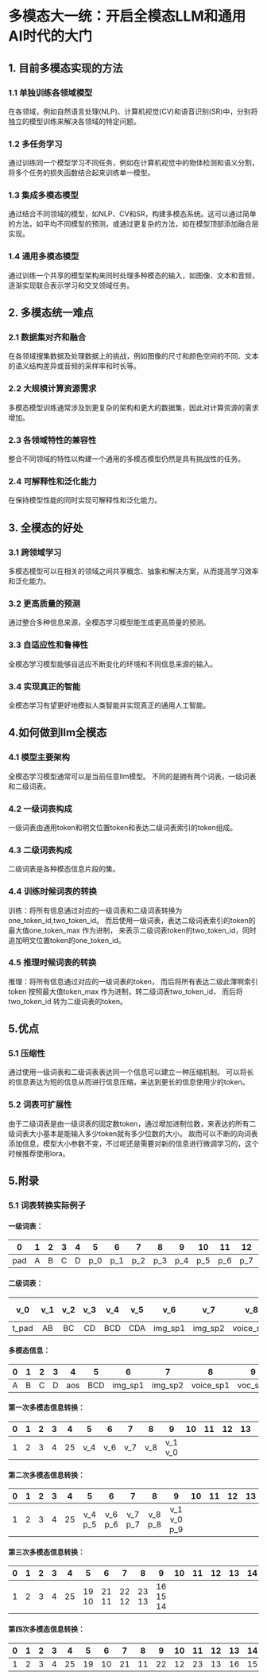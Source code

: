 # 多模态大一统：开启全模态LLM和通用AI时代的大门

## 1. 目前多模态实现的方法

### 1.1 单独训练各领域模型

在各领域，例如自然语言处理(NLP)、计算机视觉(CV)和语音识别(SR)中，分别将独立的模型训练来解决各领域的特定问题。

### 1.2 多任务学习

通过训练同一个模型学习不同任务，例如在计算机视觉中的物体检测和语义分割，将多个任务的损失函数结合起来训练单一模型。

### 1.3 集成多模态模型

通过结合不同领域的模型，如NLP、CV和SR，构建多模态系统。这可以通过简单的方法，如平均不同模型的预测，或通过更复杂的方法，如在模型顶部添加融合层实现。

### 1.4 通用多模态模型

通过训练一个共享的模型架构来同时处理多种模态的输入，如图像、文本和音频，逐渐实现联合表示学习和交叉领域任务。

## 2. 多模态统一难点

### 2.1 数据集对齐和融合

在各领域搜集数据及处理数据上的挑战，例如图像的尺寸和颜色空间的不同、文本的语义结构差异或音频的采样率和时长等。

### 2.2 大规模计算资源需求

多模态模型训练通常涉及到更复杂的架构和更大的数据集，因此对计算资源的需求增加。

### 2.3 各领域特性的兼容性

整合不同领域的特性以构建一个通用的多模态模型仍然是具有挑战性的任务。

### 2.4 可解释性和泛化能力

在保持模型性能的同时实现可解释性和泛化能力。

## 3. 全模态的好处

### 3.1 跨领域学习

多模态模型可以在相关的领域之间共享概念、抽象和解决方案，从而提高学习效率和泛化能力。

### 3.2 更高质量的预测

通过整合多种信息来源，全模态学习模型能生成更高质量的预测。

### 3.3 自适应性和鲁棒性

全模态学习模型能够自适应不断变化的环境和不同信息来源的输入。

### 3.4 实现真正的智能

全模态学习有望更好地模拟人类智能并实现真正的通用人工智能。

## 4.如何做到llm全模态

### 4.1 模型主要架构

全模态学习模型通常可以是当前任意llm模型。
不同的是拥有两个词表，一级词表和二级词表。

### 4.2 一级词表构成

一级词表由通用token和明文位置token和表达二级词表索引的token组成。

### 4.3 二级词表构成

二级词表是各种模态信息片段的集。

### 4.4 训练时候词表的转换

训练：将所有信息通过对应的一级词表和二级词表转换为one_token_id,two_token_id。
而后使用一级词表，表达二级词表索引的token的最大值one_token_max 作为进制，
来表示二级词表token的two_token_id，同时追加明文位置token的one_token_id。

### 4.5 推理时候词表的转换

推理：将所有信息通过对应的一级词表的token，
而后将所有表达二级此薄啊索引token 按照最大值token_max 作为进制，转二级词表two_token_id，
而后将two_token_id 转为二级词表的token。

## 5.优点

### 5.1 压缩性

通过使用一级词表和二级词表表达同一个信息可以建立一种压缩机制。
可以将长的信息表达为短的信息从而进行信息压缩，来达到更长的信息使用少的token。

### 5.2 词表可扩展性

由于二级词表是由一级词表的固定数token，通过增加进制位数，来表达的所有二级词表大小基本是能输入多少token就有多少位数的大小。
故而可以不断的向词表添加信息，模型大小参数不变，不过呢还是需要对新的信息进行微调学习的，这个时候推荐使用lora。

## 5.附录

### 5.1 词表转换实际例子

#### 一级词表：

| 0   |  1  |2|3|4|5|6|7|8|9| 10|11|12| 13|14|15|16|17|18|19|20|21|22|23|24|25|
|:---:|:---:|:---:|:---:|:---:|:---:|:---:|:---:|:---:|:---:|:---:|:---:|:---:|:---:|:---:|:---:|:---:|:---:|:---:|:---:|:---:|:---:|:---:|:---:|:---:|:---:|
| pad |A|B|C|D|p_0|p_1|p_2|p_3|p_4|p_5|p_6|p_7|p_8|p_9|v_0|v_1|v_2|v_3|v_4|v_5|v_6|v_7|v_8|v_9|aos|

#### 二级词表：
|  v_0  | v_1 | v_2 | v_3 | v_4 | v_5 |   v_6   |   v_7   |    v_8    | v_1 v_0 | v_1 v_1 | v_1 v_2 | v_1 v_3 | v_1 v_4 | v_1 v_5 | v_1 v_6 | v_1 v_7 | v_1 v_8 | v_1 v_8 | v_2 v_0 | v_2 v_1 | v_2 v_2 | v_2 v_3 | v_2 v_4 | v_2 v_5 | v_2 v_6 |
|:-----:|:---:|:---:|:---:|:---:|:---:|:-------:|:-------:|:---------:|:-------:|:-------:|:-------:|:-------:|:-------:|:-------:|:-------:|:-------:|:-------:|:-------:|:-------:|:-------:|:-------:|:-------:|:-------:|:-------:|:-------:|
| t_pad | AB  | BC  | CD  | BCD | CDA | img_sp1 | img_sp2 | voice_sp1 | voc_sp2 |



#### 多模态信息：

| 0   |  1  |2|3|4|  5  |6|7|8|9| 10|11|12| 13|14|15|16|17|18|19|20|21|22|23|24|25|
|:---:|:---:|:---:|:---:|:---:|:---:|:---:|:---:|:---:|:---:|:---:|:---:|:---:|:---:|:---:|:---:|:---:|:---:|:---:|:---:|:---:|:---:|:---:|:---:|:---:|:---:|
|A|B|C|D|aos| BCD |img_sp1|img_sp2|voice_sp1|voc_sp2|

#### 第一次多模态信息转换：



|  0  |  1  |  2   |  3  |  4  |  5  |6|7|8|9| 10|11|12| 13|14|15|16|17|18|19|20|21|22|23|24|25|
|:---:|:---:|:----:|:---:|:---:|:---:|:---:|:---:|:---:|:---:|:---:|:---:|:---:|:---:|:---:|:---:|:---:|:---:|:---:|:---:|:---:|:---:|:---:|:---:|:---:|:---:|
|  1  |  2  |  3   |  4  | 25 | v_4 |v_6  | v_7 |v_8 |v_1 v_0|



#### 第二次多模态信息转换：

|  0  |  1  |  2   |  3  |  4  |    5    |    6    |    7    |    8    |      9      | 10|11|12| 13|14|15|16|17|18|19|20|21|22|23|24|25|
|:---:|:---:|:----:|:---:|:---:|:-------:|:-------:|:-------:|:-------:|:-----------:|:---:|:---:|:---:|:---:|:---:|:---:|:---:|:---:|:---:|:---:|:---:|:---:|:---:|:---:|:---:|:---:|
|  1  |  2  |  3   |  4  | 25 | v_4 p_5 | v_6 p_6 | v_7 p_7 | v_8 p_8 | v_1 v_0 p_9 |
 
#### 第三次多模态信息转换：

|  0  |  1  |  2   |  3  |  4  |   5   |   6   |   7   |   8   |    9     | 10|11|12| 13|14|15|16|17|18|19|20|21|22|23|24|25|
|:---:|:---:|:----:|:---:|:---:|:-----:|:-----:|:-----:|:-----:|:--------:|:---:|:---:|:---:|:---:|:---:|:---:|:---:|:---:|:---:|:---:|:---:|:---:|:---:|:---:|:---:|:---:|
|  1  |  2  |  3   |  4  |  25| 19 10 | 21 11 | 22 12 | 23 13 | 16 15 14 |


#### 第四次多模态信息转换：

|  0  |  1  |  2   |  3  |  4  |   5   |  6  |   7   |  8  |    9     | 10  |11| 12  | 13|   14   |15|16|17|18|19|20|21|22|23|24|25|
|:---:|:---:|:----:|:---:|:---:|:-----:|:---:|:-----:|:---:|:--------:|:---:|:---:|:---:|:---:|:------:|:---:|:---:|:---:|:---:|:---:|:---:|:---:|:---:|:---:|:---:|:---:|
|  1  |  2  |  3   |  4  |  25| 19 | 10  | 21 | 11  | 22 | 12  | 23 | 13  | 16 | 15 | 14 |



















 
